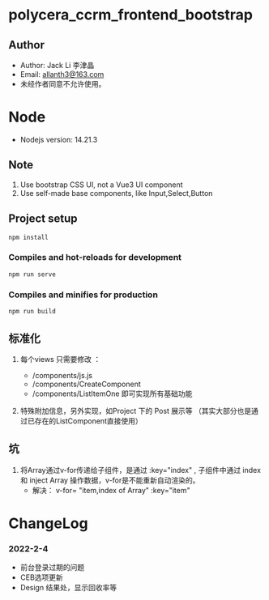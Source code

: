 # polycera_ccrm_frontend_bootstrap

## Author
- Author: Jack Li 李津晶
- Email: allanth3@163.com
- 未经作者同意不允许使用。

# Node
- Nodejs version: 14.21.3

## Note
1. Use bootstrap CSS UI, not a Vue3 UI component
2. Use self-made base components, like Input,Select,Button
## Project setup
```
npm install 
```

### Compiles and hot-reloads for development
```
npm run serve
```

### Compiles and minifies for production
```
npm run build
```


## 标准化
1. 每个views 只需要修改 ： 
    - /components/js.js
    - /components/CreateComponent
    - /components/ListItemOne
    即可实现所有基础功能

2. 特殊附加信息，另外实现，如Project 下的 Post 展示等 （其实大部分也是通过已存在的ListComponent直接使用）

## 坑
1. 将Array通过v-for传递给子组件，是通过 :key="index" , 子组件中通过 index 和 inject Array 操作数据，v-for是不能重新自动渲染的。
    - 解决： v-for= "item,index of Array"  :key="item"


# ChangeLog
### 2022-2-4
- 前台登录过期的问题
- CEB选项更新
- Design 结果处，显示回收率等


